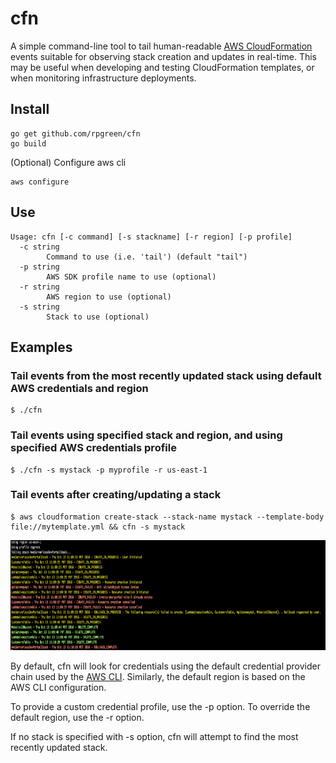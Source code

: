 # cfn
A simple command-line tool to tail human-readable [AWS CloudFormation](https://aws.amazon.com/cloudformation/) events suitable for observing stack creation and updates in real-time. This may be useful when developing and testing CloudFormation templates, or when monitoring infrastructure deployments.
## Install
```
go get github.com/rpgreen/cfn
go build
```
(Optional) Configure aws cli
```
aws configure
```
## Use
```
Usage: cfn [-c command] [-s stackname] [-r region] [-p profile]
  -c string
    	Command to use (i.e. 'tail') (default "tail")
  -p string
    	AWS SDK profile name to use (optional)
  -r string
    	AWS region to use (optional)
  -s string
    	Stack to use (optional)
```
## Examples
### Tail events from the most recently updated stack using default AWS credentials and region
```
$ ./cfn
```
### Tail events using specified stack and region, and using specified AWS credentials profile
```
$ ./cfn -s mystack -p myprofile -r us-east-1
```
### Tail events after creating/updating a stack
```
$ aws cloudformation create-stack --stack-name mystack --template-body file://mytemplate.yml && cfn -s mystack
```
<img src="https://github.com/rpgreen/cfn/blob/master/ss.png" width="769" height="176"/>

By default, cfn will look for credentials using the default credential provider chain used by the [AWS CLI](http://docs.aws.amazon.com/cli/latest/userguide/cli-chap-getting-started.html#config-settings-and-precedence). Similarly, the default region is based on the AWS CLI configuration.

To provide a custom credential profile, use the -p option. To override the default region, use the -r option.

If no stack is specified with -s option, cfn will attempt to find the most recently updated stack.
